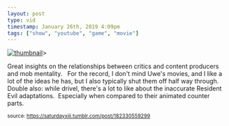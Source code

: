 ```yaml
---
layout: post
type: vid
timestamp: January 26th, 2019 4:09pm
tags: ["show", "youtube", "game", "movie"]
---
```

[![thumbnail](http://i3.ytimg.com/vi/SP8EoIBGog0/hqdefault.jpg)](https://www.youtube.com/watch?v=SP8EoIBGog0)>
    
Great insights on the relationships between critics and content producers and mob mentality.  
For the record, I don't mind Uwe's movies, and I like a lot of the ideas he has, but I also typically shut them off half way through.
Double also: while drivel, there's a lot to like about the inaccurate Resident Evil adaptations.  Especially when compared to their animated counter parts.
 
  
<small>source: https://saturdayxiii.tumblr.com/post/182330559299</small>